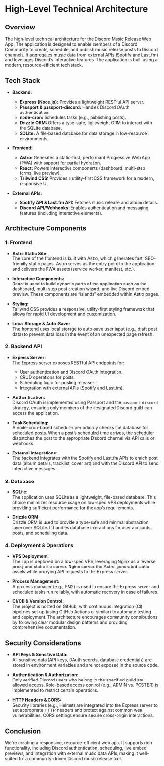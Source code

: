 # High-Level Technical Architecture

## Overview

The high-level technical architecture for the Discord Music Release Web App. The application is designed to enable members of a Discord Community to create, schedule, and publish music release posts to Discord channels. It aggregates music data from external APIs (Spotify and Last.fm) and leverages Discord’s interactive features. The application is built using a modern, resource-efficient tech stack.

## Tech Stack

- **Backend:**

  - **Express (Node.js):** Provides a lightweight RESTful API server.
  - **Passport & passport-discord:** Handles Discord OAuth authentication.
  - **node-cron:** Schedules tasks (e.g., publishing posts).
  - **Drizzle ORM:** Offers a type-safe, lightweight ORM to interact with the SQLite database.
  - **SQLite:** A file-based database for data storage in low-resource environments.

- **Frontend:**

  - **Astro:** Generates a static-first, performant Progressive Web App (PWA) with support for partial hydration.
  - **React:** Powers interactive components (dashboard, multi-step forms, live preview).
  - **Tailwind CSS:** Provides a utility-first CSS framework for a modern, responsive UI.

- **External APIs:**
  - **Spotify API & Last.fm API:** Fetches music release and album details.
  - **Discord API/Webhooks:** Enables authentication and messaging features (including interactive elements).

## Architecture Components

### 1. Frontend

- **Astro Static Site:**  
  The core of the frontend is built with Astro, which generates fast, SEO-friendly static pages. Astro serves as the entry point to the application and delivers the PWA assets (service worker, manifest, etc.).

- **Interactive Components:**  
  React is used to build dynamic parts of the application such as the dashboard, multi-step post creation wizard, and live Discord embed preview. These components are “islands” embedded within Astro pages.

- **Styling:**  
  Tailwind CSS provides a responsive, utility-first styling framework that allows for rapid UI development and customization.

- **Local Storage & Auto-Save:**  
  The frontend uses local storage to auto-save user input (e.g., draft post data) to prevent data loss in the event of an unexpected page refresh.

### 2. Backend API

- **Express Server:**  
  The Express server exposes RESTful API endpoints for:

  - User authentication and Discord OAuth integration.
  - CRUD operations for posts.
  - Scheduling logic for posting releases.
  - Integration with external APIs (Spotify and Last.fm).

- **Authentication:**  
  Discord OAuth is implemented using Passport and the `passport-discord` strategy, ensuring only members of the designated Discord guild can access the application.

- **Task Scheduling:**  
  A node-cron-based scheduler periodically checks the database for scheduled posts. When a post’s scheduled time arrives, the scheduler dispatches the post to the appropriate Discord channel via API calls or webhooks.

- **External Integrations:**  
  The backend integrates with the Spotify and Last.fm APIs to enrich post data (album details, tracklist, cover art) and with the Discord API to send interactive messages.

### 3. Database

- **SQLite:**  
  The application uses SQLite as a lightweight, file-based database. This choice minimizes resource usage on low-spec VPS deployments while providing sufficient performance for the app’s requirements.

- **Drizzle ORM:**  
  Drizzle ORM is used to provide a type-safe and minimal abstraction layer over SQLite. It handles database interactions for user accounts, posts, and scheduling data.

### 4. Deployment & Operations

- **VPS Deployment:**  
  The app is deployed on a low-spec VPS, leveraging Nginx as a reverse proxy and static file server. Nginx serves the Astro-generated static assets while proxying API requests to the Express server.

- **Process Management:**  
  A process manager (e.g., PM2) is used to ensure the Express server and scheduled tasks run reliably, with automatic recovery in case of failures.

- **CI/CD & Version Control:**  
  The project is hosted on GitHub, with continuous integration (CI) pipelines set up (using GitHub Actions or similar) to automate testing and deployment. The architecture encourages community contributions by following clear modular design patterns and providing comprehensive documentation.

## Security Considerations

- **API Keys & Sensitive Data:**  
  All sensitive data (API keys, OAuth secrets, database credentials) are stored in environment variables and are not exposed in the source code.

- **Authentication & Authorization:**  
  Only verified Discord users who belong to the specified guild are allowed access. Role-based access control (e.g., ADMIN vs. POSTER) is implemented to restrict certain operations.

- **HTTP Headers & CORS:**  
  Security libraries (e.g., Helmet) are integrated into the Express server to set appropriate HTTP headers and protect against common web vulnerabilities. CORS settings ensure secure cross-origin interactions.

## Conclusion

We're creating a responsive, resource-efficient web app. It supports rich functionality, including Discord authentication, scheduling, live embed previews, and integration with external music data APIs, making it well-suited for a community-driven Discord music release tool.
